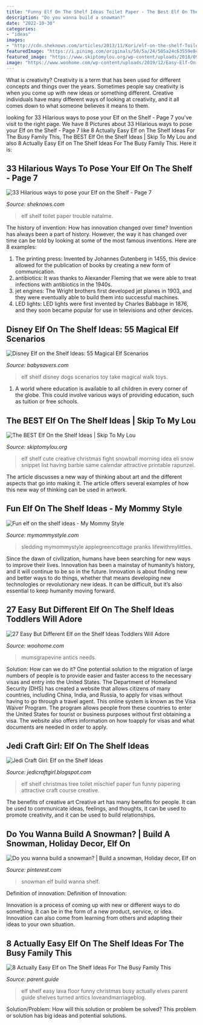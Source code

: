 ```yaml
---
title: "Funny Elf On The Shelf Ideas Toilet Paper - The Best Elf On The Shelf Ideas"
description: "Do you wanna build a snowman?"
date: "2022-10-30"
categories:
- "ideas"
images:
- "http://cdn.sheknows.com/articles/2013/11/Kori/elf-on-the-shelf-Toilet_paper_trouble.jpg"
featuredImage: "https://i.pinimg.com/originals/50/5a/24/505a24c63559e840c940a38e9a0b35fc.jpg"
featured_image: "https://www.skiptomylou.org/wp-content/uploads/2018/09/elf-on-the-shelf-ideas-11.jpg"
image: "https://www.woohome.com/wp-content/uploads/2019/12/Easy-Elf-On-The-Shelf-Ideas-10.jpg"
---
```



What is creativity?
Creativity is a term that has been used for different concepts and things over the years. Sometimes people say creativity is when you come up with new ideas or something different. Creative individuals have many different ways of looking at creativity, and it all comes down to what someone believes it means to them.

	

		
looking for 33 Hilarious ways to pose your Elf on the Shelf - Page 7 you've visit to the right page. We have 8 Pictures about 33 Hilarious ways to pose your Elf on the Shelf - Page 7 like 8 Actually Easy Elf on The Shelf Ideas For The Busy Family This, The BEST Elf On the Shelf Ideas | Skip To My Lou and also 8 Actually Easy Elf on The Shelf Ideas For The Busy Family This. Here it is:
		
    
## 33 Hilarious Ways To Pose Your Elf On The Shelf - Page 7

<img loading=lazy src="http://cdn.sheknows.com/articles/2013/11/Kori/elf-on-the-shelf-Toilet_paper_trouble.jpg" onerror="this.onerror=null;this.src='https://tse2.mm.bing.net/th?id=OIP.7r6JbTa9E6TNuExwBdCQwQHaJ5&amp;pid=15.1';" alt="33 Hilarious ways to pose your Elf on the Shelf - Page 7">

_Source: sheknows.com_

>elf shelf toilet paper trouble natalme. 

	

The history of invention: How has innovation changed over time?
Invention has always been a part of history. However, the way it has changed over time can be told by looking at some of the most famous inventions. Here are 8 examples:
1. The printing press: Invented by Johannes Gutenberg in 1455, this device allowed for the publication of books by creating a new form of communication.
2. antibiotics: It was thanks to Alexander Fleming that we were able to treat infections with antibiotics in the 1940s.
3. jet engines: The Wright brothers first developed jet planes in 1903, and they were eventually able to build them into successful machines.
4. LED lights: LED lights were first invented by Charles Babbage in 1876, and they soon became popular for use in televisions and other devices.

    
## Disney Elf On The Shelf Ideas: 55 Magical Elf Scenarios

<img loading=lazy src="https://www.babysavers.com/wp-content/uploads/disney-elf-on-the-shelf-ideas-walk-dogs.jpg" onerror="this.onerror=null;this.src='https://tse4.mm.bing.net/th?id=OIP.Q1Qx3Xq0SWGYaKGQX7lzegHaLe&amp;pid=15.1';" alt="Disney Elf on the Shelf Ideas: 55 Magical Elf Scenarios">

_Source: babysavers.com_

>elf shelf disney dogs scenarios toy take magical walk toys. 

	

1. A world where education is available to all children in every corner of the globe. This could involve various ways of providing education, such as tuition or free schools. 

    
## The BEST Elf On The Shelf Ideas | Skip To My Lou

<img loading=lazy src="https://www.skiptomylou.org/wp-content/uploads/2018/09/elf-on-the-shelf-ideas-11.jpg" onerror="this.onerror=null;this.src='https://tse4.mm.bing.net/th?id=OIP.Xw7ArvduC7upSYI-JeQ3dAHaLJ&amp;pid=15.1';" alt="The BEST Elf On the Shelf Ideas | Skip To My Lou">

_Source: skiptomylou.org_

>elf shelf cute creative christmas fight snowball morning idea eli snow snippet list having barbie same calendar attractive printable rapunzel. 

	

The article discusses a new way of thinking about art and the different aspects that go into making it. The article offers several examples of how this new way of thinking can be used in artwork.

    
## Fun Elf On The Shelf Ideas - My Mommy Style

<img loading=lazy src="https://www.mymommystyle.com/wp-content/uploads/2013/12/christmas-elf-on-the-shelf-sledding-682x1024.jpg" onerror="this.onerror=null;this.src='https://tse2.mm.bing.net/th?id=OIP.p4JE0j86LeRIGbpFR415jgHaLH&amp;pid=15.1';" alt="Fun elf on the shelf ideas - My Mommy Style">

_Source: mymommystyle.com_

>sledding mymommystyle applegreencottage pranks lifewithmylittles. 

	

Since the dawn of civilization, humans have been searching for new ways to improve their lives. Innovation has been a mainstay of humanity’s history, and it will continue to be so in the future. Innovation is about finding new and better ways to do things, whether that means developing new technologies or revolutionary new ideas. It can be difficult, but it’s also essential to keep humanity moving forward.

    
## 27 Easy But Different Elf On The Shelf Ideas Toddlers Will Adore

<img loading=lazy src="https://www.woohome.com/wp-content/uploads/2019/12/Easy-Elf-On-The-Shelf-Ideas-10.jpg" onerror="this.onerror=null;this.src='https://tse2.mm.bing.net/th?id=OIP.okgp3etdg9dHKH79VkCc4AHaKx&amp;pid=15.1';" alt="27 Easy But Different Elf on the Shelf Ideas Toddlers Will Adore">

_Source: woohome.com_

>mumsgrapevine antics needs. 

	

Solution: How can we do it?
One potential solution to the migration of large numbers of people is to provide easier and faster access to the necessary visas and entry into the United States. The Department of Homeland Security (DHS) has created a website that allows citizens of many countries, including China, India, and Russia, to apply for visas without having to go through a travel agent. This online system is known as the Visa Waiver Program. The program allows people from these countries to enter the United States for tourist or business purposes without first obtaining a visa. The website also offers information on how toapply for visas and what documents are needed in order to apply.

    
## Jedi Craft Girl: Elf On The Shelf Ideas

<img loading=lazy src="http://3.bp.blogspot.com/-mtmrUyyiCzw/UpLxddc22MI/AAAAAAAAN0g/h3IsqOA4zdw/s1600/elf_on_the_shelf_ideas_3.jpg" onerror="this.onerror=null;this.src='https://tse4.mm.bing.net/th?id=OIP.U45WT_y6S1FdasX6BXRIFAHaLM&amp;pid=15.1';" alt="Jedi Craft Girl: Elf on the Shelf Ideas">

_Source: jedicraftgirl.blogspot.com_

>elf shelf christmas tree toilet mischief paper fun funny papering attractive craft course creative. 

	

The benefits of creative art
Creative art has many benefits for people. It can be used to communicate ideas, feelings, and thoughts, it can be used to promote creativity, and it can be used to build relationships.

    
## Do You Wanna Build A Snowman? | Build A Snowman, Holiday Decor, Elf On

<img loading=lazy src="https://i.pinimg.com/originals/50/5a/24/505a24c63559e840c940a38e9a0b35fc.jpg" onerror="this.onerror=null;this.src='https://tse1.mm.bing.net/th?id=OIP.yF0_WsqHWxH4jEVH74yU7QHaJ4&amp;pid=15.1';" alt="Do you wanna build a snowman? | Build a snowman, Holiday decor, Elf on">

_Source: pinterest.com_

>snowman elf build wanna shelf. 

	

Definition of innovation:
Definition of Innovation: 

Innovation is a process of coming up with new or different ways to do something. It can be in the form of a new product, service, or idea. Innovation can also come from learning from others and adapting their ideas to your own situation.

    
## 8 Actually Easy Elf On The Shelf Ideas For The Busy Family This

<img loading=lazy src="https://parent.guide/wp-content/uploads/2019/11/8aa32f81761f7ce9338cd113a3d2a91e.jpg" onerror="this.onerror=null;this.src='https://tse2.mm.bing.net/th?id=OIP.13v3ckupid9-ZPTeG3TskgHaJ4&amp;pid=15.1';" alt="8 Actually Easy Elf on The Shelf Ideas For The Busy Family This">

_Source: parent.guide_

>elf shelf easy lava floor funny christmas busy actually elves parent guide shelves turned antics loveandmarriageblog. 

	

Solution/Problem: How will this solution or problem be solved?
This problem or solution has big ideas and potential solutions.

